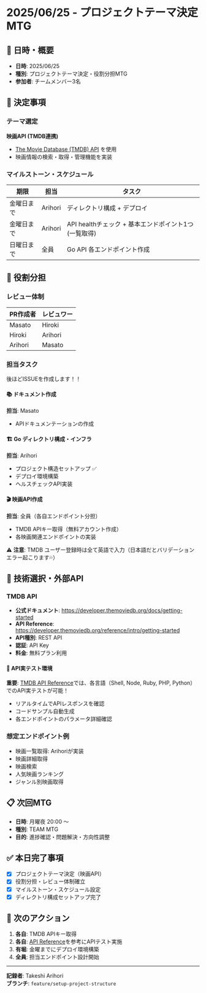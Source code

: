 # 2025/06/25 - プロジェクトテーマ決定MTG

## 📅 日時・概要
- **日時**: 2025/06/25
- **種別**: プロジェクトテーマ決定・役割分担MTG
- **参加者**: チームメンバー3名

## 🎯 決定事項

### テーマ選定
**映画API (TMDB連携)**
- [The Movie Database (TMDB) API](https://developer.themoviedb.org/docs/getting-started) を使用
- 映画情報の検索・取得・管理機能を実装

### マイルストーン・スケジュール
| 期限       | 担当 | タスク                                     |
| ---------- | ---- | ------------------------------------------ |
| 金曜日まで | Arihori | ディレクトリ構成 + デプロイ                |
| 金曜日まで | Arihori | API healthチェック + 基本エンドポイント1つ(一覧取得) |
| 日曜日まで | 全員 | Go API 各エンドポイント作成                |

## 👥 役割分担

### レビュー体制
| PR作成者 | レビュワー |
| -------------- | ---------- |
| Masato         | Hiroki     |
| Hiroki         | Arihori    |
| Arihori        | Masato     |

### 担当タスク
後ほどISSUEを作成します！！

#### 📚 ドキュメント作成
**担当**: Masato
- APIドキュメンテーションの作成

#### 🏗️ Go ディレクトリ構成・インフラ
**担当**: Arihori
- プロジェクト構造セットアップ ✅
- デプロイ環境構築
- ヘルスチェックAPI実装

#### 🎬 映画API作成
**担当**: 全員（各自エンドポイント分担）
- TMDB APIキー取得（無料アカウント作成）
- 各映画関連エンドポイントの実装

⚠️ **注意**: TMDB ユーザー登録時は全て英語で入力（日本語だとバリデーションエラー起こります💦）

## 🔗 技術選択・外部API

### TMDB API
- **公式ドキュメント**: https://developer.themoviedb.org/docs/getting-started
- **API Reference**: https://developer.themoviedb.org/reference/intro/getting-started
- **API種別**: REST API
- **認証**: API Key
- **料金**: 無料プラン利用

#### 🧪 API実テスト環境
**重要**: [TMDB API Reference](https://developer.themoviedb.org/reference/intro/getting-started)では、各言語（Shell, Node, Ruby, PHP, Python）でのAPI実テストが可能！
- リアルタイムでAPIレスポンスを確認
- コードサンプル自動生成
- 各エンドポイントのパラメータ詳細確認

### 想定エンドポイント例
- 映画一覧取得: Arihoriが実装
- 映画詳細取得
- 映画検索
- 人気映画ランキング
- ジャンル別映画取得

## 📋 次回MTG
- **日時**: 月曜夜 20:00 〜
- **種別**: TEAM MTG
- **目的**: 進捗確認・問題解決・方向性調整

## ✅ 本日完了事項
- [x] プロジェクトテーマ決定（映画API）
- [x] 役割分担・レビュー体制確立
- [x] マイルストーン・スケジュール設定
- [x] ディレクトリ構成セットアップ完了

## 🚀 次のアクション
1. **各自**: TMDB APIキー取得
2. **各自**: [API Reference](https://developer.themoviedb.org/reference/intro/getting-started)を参考にAPIテスト実施
3. **有堀**: 金曜までにデプロイ環境構築
4. **全員**: 担当エンドポイント設計開始

---

**記録者**: Takeshi Arihori  
**ブランチ**: `feature/setup-project-structure`
